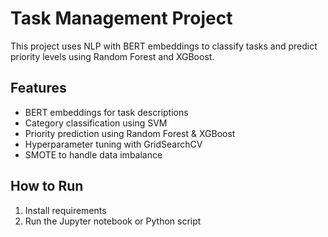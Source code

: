 # Task Management Project

This project uses NLP with BERT embeddings to classify tasks and predict priority levels using Random Forest and XGBoost.

## Features
- BERT embeddings for task descriptions
- Category classification using SVM
- Priority prediction using Random Forest & XGBoost
- Hyperparameter tuning with GridSearchCV
- SMOTE to handle data imbalance

## How to Run
1. Install requirements
2. Run the Jupyter notebook or Python script
